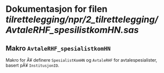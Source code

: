 
# Dokumentasjon for filen *tilrettelegging/npr/2_tilrettelegging/AvtaleRHF_spesilistkomHN.sas*


## Makro `AvtaleRHF_spesialistkomHN`

Makro for Ã¥ definere `SpesialistKomHN` og `AvtaleRHF` for avtalespesialister,
basert pÃ¥ `InstitusjonID`.
